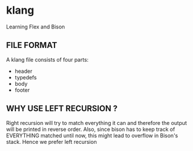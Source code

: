 # klang
Learning Flex and Bison

## FILE FORMAT

A klang file consists of four parts:
* header
* typedefs
* body
* footer

## WHY USE LEFT RECURSION ?

Right recursion will try to match everything it can and therefore the output will be printed in reverse order.
Also, since bison has to keep track of EVERYTHING matched until now, this might lead to overflow in Bison's stack.
Hence we prefer left recursion
